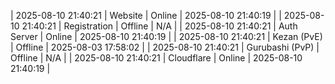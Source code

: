 | 2025-08-10 21:40:21 | Website | Online | 2025-08-10 21:40:19 |
| 2025-08-10 21:40:21 | Registration | Offline | N/A |
| 2025-08-10 21:40:21 | Auth Server | Online | 2025-08-10 21:40:19 |
| 2025-08-10 21:40:21 | Kezan (PvE) | Offline | 2025-08-03 17:58:02 |
| 2025-08-10 21:40:21 | Gurubashi (PvP) | Offline | N/A |
| 2025-08-10 21:40:21 | Cloudflare | Online | 2025-08-10 21:40:19 |
